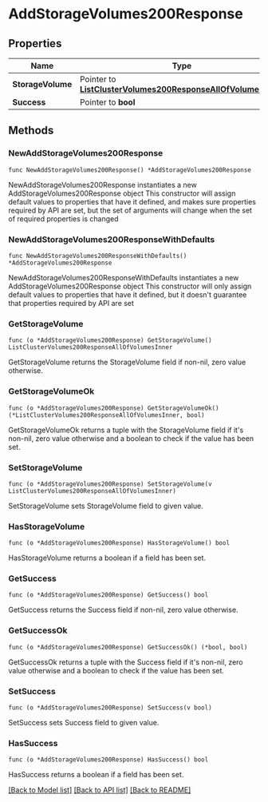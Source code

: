 # AddStorageVolumes200Response

## Properties

Name | Type | Description | Notes
------------ | ------------- | ------------- | -------------
**StorageVolume** | Pointer to [**ListClusterVolumes200ResponseAllOfVolumesInner**](ListClusterVolumes200ResponseAllOfVolumesInner.md) |  | [optional] 
**Success** | Pointer to **bool** |  | [optional] 

## Methods

### NewAddStorageVolumes200Response

`func NewAddStorageVolumes200Response() *AddStorageVolumes200Response`

NewAddStorageVolumes200Response instantiates a new AddStorageVolumes200Response object
This constructor will assign default values to properties that have it defined,
and makes sure properties required by API are set, but the set of arguments
will change when the set of required properties is changed

### NewAddStorageVolumes200ResponseWithDefaults

`func NewAddStorageVolumes200ResponseWithDefaults() *AddStorageVolumes200Response`

NewAddStorageVolumes200ResponseWithDefaults instantiates a new AddStorageVolumes200Response object
This constructor will only assign default values to properties that have it defined,
but it doesn't guarantee that properties required by API are set

### GetStorageVolume

`func (o *AddStorageVolumes200Response) GetStorageVolume() ListClusterVolumes200ResponseAllOfVolumesInner`

GetStorageVolume returns the StorageVolume field if non-nil, zero value otherwise.

### GetStorageVolumeOk

`func (o *AddStorageVolumes200Response) GetStorageVolumeOk() (*ListClusterVolumes200ResponseAllOfVolumesInner, bool)`

GetStorageVolumeOk returns a tuple with the StorageVolume field if it's non-nil, zero value otherwise
and a boolean to check if the value has been set.

### SetStorageVolume

`func (o *AddStorageVolumes200Response) SetStorageVolume(v ListClusterVolumes200ResponseAllOfVolumesInner)`

SetStorageVolume sets StorageVolume field to given value.

### HasStorageVolume

`func (o *AddStorageVolumes200Response) HasStorageVolume() bool`

HasStorageVolume returns a boolean if a field has been set.

### GetSuccess

`func (o *AddStorageVolumes200Response) GetSuccess() bool`

GetSuccess returns the Success field if non-nil, zero value otherwise.

### GetSuccessOk

`func (o *AddStorageVolumes200Response) GetSuccessOk() (*bool, bool)`

GetSuccessOk returns a tuple with the Success field if it's non-nil, zero value otherwise
and a boolean to check if the value has been set.

### SetSuccess

`func (o *AddStorageVolumes200Response) SetSuccess(v bool)`

SetSuccess sets Success field to given value.

### HasSuccess

`func (o *AddStorageVolumes200Response) HasSuccess() bool`

HasSuccess returns a boolean if a field has been set.


[[Back to Model list]](../README.md#documentation-for-models) [[Back to API list]](../README.md#documentation-for-api-endpoints) [[Back to README]](../README.md)


